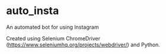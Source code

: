 # auto_insta
An automated bot for using Instagram 


Created using Selenium ChromeDriver (https://www.seleniumhq.org/projects/webdriver/) and Python.
